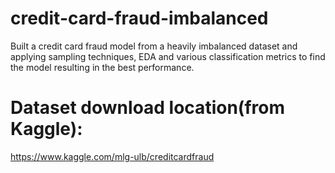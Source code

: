 # credit-card-fraud-imbalanced
Built a credit card fraud model from a heavily imbalanced dataset and applying sampling techniques, EDA and various classification metrics to find the model resulting in the best performance.

# Dataset download location(from Kaggle): 
https://www.kaggle.com/mlg-ulb/creditcardfraud
